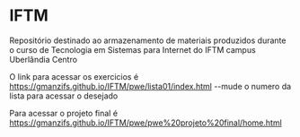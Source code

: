 # IFTM
Repositório destinado ao armazenamento de materiais produzidos durante o curso de Tecnologia em Sistemas para Internet do IFTM campus Uberlândia Centro

O link para acessar os exercicios é https://gmanzifs.github.io/IFTM/pwe/lista01/index.html --mude o numero da lista para acessar o desejado

Para acessar o projeto final é https://gmanzifs.github.io/IFTM/pwe/pwe%20projeto%20final/home.html